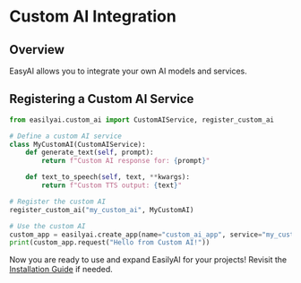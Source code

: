 # Custom AI Integration

## Overview
EasyAI allows you to integrate your own AI models and services.

## Registering a Custom AI Service

```python
from easilyai.custom_ai import CustomAIService, register_custom_ai

# Define a custom AI service
class MyCustomAI(CustomAIService):
    def generate_text(self, prompt):
        return f"Custom AI response for: {prompt}"

    def text_to_speech(self, text, **kwargs):
        return f"Custom TTS output: {text}"

# Register the custom AI
register_custom_ai("my_custom_ai", MyCustomAI)

# Use the custom AI
custom_app = easilyai.create_app(name="custom_ai_app", service="my_custom_ai")
print(custom_app.request("Hello from Custom AI!"))
```

Now you are ready to use and expand EasilyAI for your projects! Revisit the [Installation Guide](./installation.md) if needed.